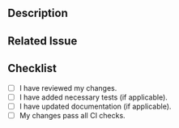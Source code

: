 ## Description

<!-- Describe the changes introduced by this pull request -->

## Related Issue

<!-- If this pull request is related to any issue, mention it here using the GitHub issue link (e.g., "Related to #123") -->

## Checklist

- [ ] I have reviewed my changes.
- [ ] I have added necessary tests (if applicable).
- [ ] I have updated documentation (if applicable).
- [ ] My changes pass all CI checks.
